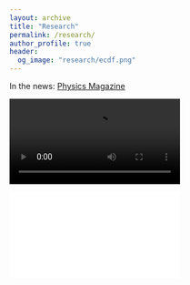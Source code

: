```yaml
---
layout: archive
title: "Research"
permalink: /research/
author_profile: true
header:
  og_image: "research/ecdf.png"
---
```



In the news: [Physics Magazine](https://physics.aps.org/articles/v15/s71)

![](/images/animation_crystal.mp4)

![](/imagesfig_full.pdf)


